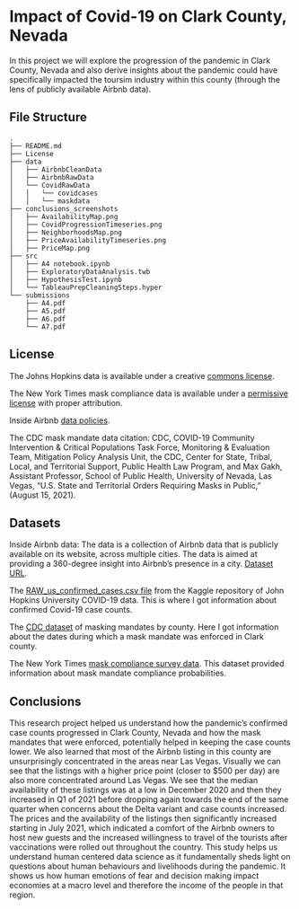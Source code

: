 # Impact of Covid-19 on Clark County, Nevada

In this project we will explore the progression of the pandemic in Clark County, Nevada and also derive insights about the pandemic could have specifically impacted the toursim industry within this county (through the lens of publicly available Airbnb data).

## File Structure
```
.
├── README.md
├── License
├── data
│   ├── AirbnbCleanData
│   ├── AirbnbRawData
│   └── CovidRawData
│   │   └── covidcases
│   │   └── maskdata
├── conclusions_screenshots
│   ├── AvailabilityMap.png
│   ├── CovidProgressionTimeseries.png
│   ├── NeighborhoodsMap.png
│   ├── PriceAvailabilityTimeseries.png
│   ├── PriceMap.png
├── src
│   ├── A4 notebook.ipynb
│   ├── ExploratoryDataAnalysis.twb
│   ├── HypothesisTest.ipynb
│   └── TableauPrepCleaningSteps.hyper
└── submissions
    ├── A4.pdf
    ├── A5.pdf
    ├── A6.pdf
    └── A7.pdf
```

## License

The Johns Hopkins data is available under a creative [commons license](https://creativecommons.org/licenses/by/4.0/).

The New York Times mask compliance data is available under a [permissive license](https://github.com/nytimes/covid-19-data/blob/master/LICENSE) with proper attribution.

Inside Airbnb [data policies](http://insideairbnb.com/data-policies.html).

The CDC mask mandate data citation:
CDC, COVID-19 Community Intervention & Critical Populations Task Force, Monitoring & Evaluation Team, Mitigation Policy Analysis Unit, the CDC, Center for State, Tribal, Local, and Territorial Support, Public Health Law Program, and Max Gakh, Assistant Professor, School of Public Health, University of Nevada, Las Vegas, “U.S. State and Territorial Orders Requiring Masks in Public,” (August 15, 2021).

## Datasets
Inside Airbnb data: The data is a collection of Airbnb data that is publicly available on its website, across multiple cities. The data is aimed at providing a 360-degree insight into Airbnb’s presence in a city. [Dataset URL](http://insideairbnb.com/get-the-data.html).

The [RAW_us_confirmed_cases.csv file](https://www.kaggle.com/antgoldbloom/covid19-data-from-john-hopkins-university?select=RAW_us_confirmed_cases.csv) from the Kaggle repository of John Hopkins University COVID-19 data. This is where I got information about confirmed Covid-19 case counts.

The [CDC dataset](https://data.cdc.gov/Policy-Surveillance/U-S-State-and-Territorial-Public-Mask-Mandates-Fro/62d6-pm5i) of masking mandates by county. Here I got information about the dates during which a mask mandate was enforced in Clark county.

The New York Times [mask compliance survey data](https://github.com/nytimes/covid-19-data/tree/master/mask-use). This dataset provided information about mask mandate compliance probabilities.
    
## Conclusions
This research project helped us understand how the pandemic’s confirmed case counts progressed in Clark County, Nevada and how the mask mandates that were enforced, potentially helped in keeping the case counts lower. We also learned that most of the Airbnb listing in this county are unsurprisingly concentrated in the areas near Las Vegas. Visually we can see that the listings with a higher price point (closer to $500 per day) are also more concentrated around Las Vegas. We see that the median availability of these listings was at a low in December 2020 and then they increased in Q1 of 2021 before dropping again towards the end of the same quarter when concerns about the Delta variant and case counts increased. The prices and the availability of the listings then significantly increased starting in July 2021, which indicated a comfort of the Airbnb owners to host new guests and the increased willingness to travel of the tourists after vaccinations were rolled out throughout the country. This study helps us understand human centered data science as it fundamentally sheds light on questions about human behaviours and livelihoods during the pandemic. It shows us how human emotions of fear and decision making impact economies at a macro level and therefore the income of the people in that region.

